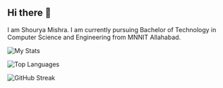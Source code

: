 ## Hi there 👋 
I am Shourya Mishra. I am currently pursuing Bachelor of Technology in Computer Science and Engineering from MNNIT Allahabad.


![My Stats](https://github-readme-stats.vercel.app/api?username=ShouryaMishra2006&show_icons=true&theme=radical)


![Top Languages](https://github-readme-stats.vercel.app/api/top-langs/?username=ShouryaMishra2006&layout=compact&theme=radical)


![GitHub Streak](https://streak-stats.demolab.com/?user=ShouryaMishra2006&theme=radical)

<!--
**ShouryaMishra2006/ShouryaMishra2006** is a ✨ _special_ ✨ repository because its `README.md` (this file) appears on your GitHub profile.

Here are some ideas to get you started:

- 🔭 I’m currently working on ...
- 🌱 I’m currently learning ...
- 👯 I’m looking to collaborate on ...
- 🤔 I’m looking for help with ...
- 💬 Ask me about ...
- 📫 How to reach me: ...
- 😄 Pronouns: ...
- ⚡ Fun fact: ...
-->

